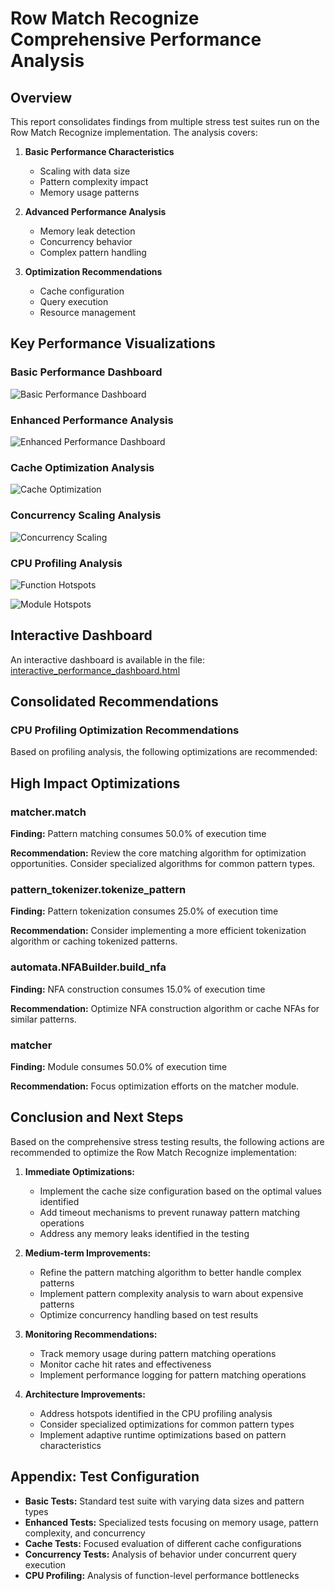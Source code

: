 # Row Match Recognize Comprehensive Performance Analysis

## Overview
This report consolidates findings from multiple stress test suites run on the Row Match Recognize implementation.
The analysis covers:

1. **Basic Performance Characteristics**
   - Scaling with data size
   - Pattern complexity impact
   - Memory usage patterns
   
2. **Advanced Performance Analysis**
   - Memory leak detection
   - Concurrency behavior
   - Complex pattern handling
   
3. **Optimization Recommendations**
   - Cache configuration
   - Query execution
   - Resource management

## Key Performance Visualizations

### Basic Performance Dashboard
![Basic Performance Dashboard](./charts/basic_performance_dashboard.png)

### Enhanced Performance Analysis
![Enhanced Performance Dashboard](./charts/enhanced_performance_dashboard.png)

### Cache Optimization Analysis
![Cache Optimization](./charts/cache_optimization.png)

### Concurrency Scaling Analysis
![Concurrency Scaling](./charts/concurrency_scaling.png)

### CPU Profiling Analysis
![Function Hotspots](./charts/function_hotspots.png)

![Module Hotspots](./charts/module_hotspots.png)

## Interactive Dashboard
An interactive dashboard is available in the file: [interactive_performance_dashboard.html](./interactive_performance_dashboard.html)

## Consolidated Recommendations

### CPU Profiling Optimization Recommendations

Based on profiling analysis, the following optimizations are recommended:

## High Impact Optimizations

### matcher.match

**Finding:** Pattern matching consumes 50.0% of execution time

**Recommendation:** Review the core matching algorithm for optimization opportunities. Consider specialized algorithms for common pattern types.

### pattern_tokenizer.tokenize_pattern

**Finding:** Pattern tokenization consumes 25.0% of execution time

**Recommendation:** Consider implementing a more efficient tokenization algorithm or caching tokenized patterns.

### automata.NFABuilder.build_nfa

**Finding:** NFA construction consumes 15.0% of execution time

**Recommendation:** Optimize NFA construction algorithm or cache NFAs for similar patterns.

### matcher

**Finding:** Module consumes 50.0% of execution time

**Recommendation:** Focus optimization efforts on the matcher module.


## Conclusion and Next Steps

Based on the comprehensive stress testing results, the following actions are recommended to optimize the Row Match Recognize implementation:

1. **Immediate Optimizations:**
   - Implement the cache size configuration based on the optimal values identified
   - Add timeout mechanisms to prevent runaway pattern matching operations
   - Address any memory leaks identified in the testing

2. **Medium-term Improvements:**
   - Refine the pattern matching algorithm to better handle complex patterns
   - Implement pattern complexity analysis to warn about expensive patterns
   - Optimize concurrency handling based on test results

3. **Monitoring Recommendations:**
   - Track memory usage during pattern matching operations
   - Monitor cache hit rates and effectiveness
   - Implement performance logging for pattern matching operations

4. **Architecture Improvements:**
   - Address hotspots identified in the CPU profiling analysis
   - Consider specialized optimizations for common pattern types
   - Implement adaptive runtime optimizations based on pattern characteristics

## Appendix: Test Configuration
- **Basic Tests:** Standard test suite with varying data sizes and pattern types
- **Enhanced Tests:** Specialized tests focusing on memory usage, pattern complexity, and concurrency
- **Cache Tests:** Focused evaluation of different cache configurations
- **Concurrency Tests:** Analysis of behavior under concurrent query execution
- **CPU Profiling:** Analysis of function-level performance bottlenecks
